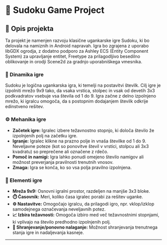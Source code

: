 # 🧩 Sudoku Game Project

## 📝 Opis projekta

Ta projekt je namenjen razvoju klasične ugankarske igre Sudoku, ki bo delovala na namiznih in Android napravah. Igra bo zgrajena z uporabo libGDX ogrodja, z dodatno podporo za Ashley ECS (Entity Component System) za upravljanje entitet, Freetype za prilagodljivo besedilno oblikovanje in orodji Scene2d za gradnjo uporabniškega vmesnika.

### 🎲 Dinamika igre

Sudoku je logična ugankarska igra, ki temelji na postavitvi številk. Cilj igre je izpolniti mrežo 9x9 tako, da vsaka vrstica, stolpec in vsak od devetih 3x3 podkvadratov vsebuje vsa števila od 1 do 9. Igra začne z delno izpolnjeno mrežo, ki igralcu omogoča, da s postopnim dodajanjem številk odkrije edinstveno rešitev.

### ⚙️ Mehanika igre

- **Začetek igre:** Igralec izbere težavnostno stopnjo, ki določa število že izpolnjenih polj na začetku igre.
- **Igranje:** Igralec klikne na prazno polje in vnaša številke od 1 do 9. Neveljavne poteze (kot so ponovitve števil v vrstici, stolpcu ali 3x3 kvadratu) so preprečene ali označene z rdečo.
- **Pomoč in namigi:** Igra lahko ponudi omejeno število namigov ali možnost preverjanja pravilnosti trenutnih vnosov.
- **Zmaga:** Igra se konča, ko so vsa polja pravilno izpolnjena.

### 🧩 Elementi igre

- **Mreža 9x9:** Osnovni igralni prostor, razdeljen na manjše 3x3 bloke.
- **⏱️ Časovnik:** Meri, koliko časa igralec porabi za rešitev uganke.
- **⚙️ Nastavitve:** Omogočajo igralcu, da prilagodi igro, npr. vklop/izklop samodejnega označevanja neveljavnih potez.
- **📈 Izbira težavnosti:** Omogoča izbiro med več težavnostnimi stopnjami, ki vplivajo na število predhodno izpolnjenih polj.
- **💾 Shranjevanje/ponovno nalaganje:** Možnost shranjevanja trenutnega stanja igre in nadaljevanja kasneje.

---


